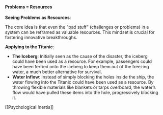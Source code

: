 #### Problems = Resources

**Seeing Problems as Resources**:

The core idea is that even the "bad stuff" (challenges or problems) in a system can be reframed as valuable resources. This mindset is crucial for fostering innovative breakthroughs.


**Applying to the Titanic**:

- **The Iceberg**: Initially seen as the cause of the disaster, the iceberg could have been used as a resource. For example, passengers could have been ferried onto the iceberg to keep them out of the freezing water, a much better alternative for survival.
- **Water Inflow**: Instead of simply blocking the holes inside the ship, the water flowing into the Titanic could have been used as a resource. By throwing flexible materials like blankets or tarps overboard, the water’s flow would have pulled these items into the hole, progressively blocking it.

[[Psychological Inertia]]